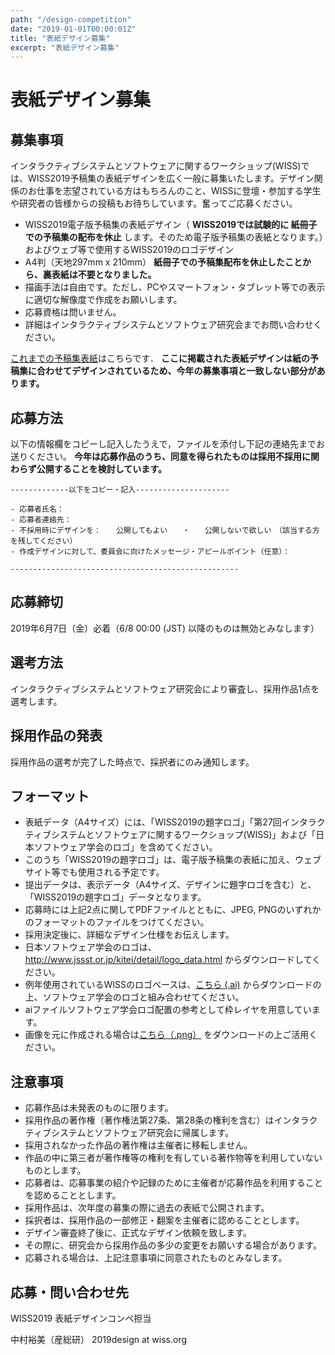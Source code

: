 ```yaml
---
path: "/design-competition"
date: "2019-01-01T00:00:01Z"
title: "表紙デザイン募集"
excerpt: "表紙デザイン募集"
---
```


# 表紙デザイン募集

## 募集事項

インタラクティブシステムとソフトウェアに関するワークショップ(WISS)では、WISS2019予稿集の表紙デザインを広く一般に募集いたします。デザイン関係のお仕事を志望されている方はもちろんのこと、WISSに登壇・参加する学生や研究者の皆様からの投稿もお待ちしています。奮ってご応募ください。

- WISS2019電子版予稿集の表紙デザイン（ __WISS2019では試験的に 紙冊子での予稿集の配布を休止__ します。そのため電子版予稿集の表紙となります。）およびウェブ等で使用するWISS2019のロゴデザイン
- A4判（天地297mm x 210mm） __紙冊子での予稿集配布を休止したことから、裏表紙は不要となりました。__
- 描画手法は自由です。ただし、PCやスマートフォン・タブレット等での表示に適切な解像度で作成をお願いします。
- 応募資格は問いません。
- 詳細はインタラクティブシステムとソフトウェア研究会までお問い合わせください。

[これまでの予稿集表紙](/archive)はこちらです． __ここに掲載された表紙デザインは紙の予稿集に合わせてデザインされているため、今年の募集事項と一致しない部分があります。__

## 応募方法

以下の情報欄をコピーし記入したうえで，ファイルを添付し下記の連絡先までお送りください。 __今年は応募作品のうち、同意を得られたものは採用不採用に関わらず公開することを検討しています。__

```
-------------以下をコピー・記入---------------------

- 応募者氏名：
- 応募者連絡先：
- 不採用時にデザインを：　　公開してもよい　　・　　公開しないで欲しい　（該当する方を残してください）
- 作成デザインに対して、委員会に向けたメッセージ・アピールポイント（任意）：

---------------------------------------------------
```

## 応募締切

2019年6月7日（金）必着（6/8 00:00 (JST) 以降のものは無効とみなします）

## 選考方法

インタラクティブシステムとソフトウェア研究会により審査し、採用作品1点を選考します。

## 採用作品の発表

採用作品の選考が完了した時点で、採択者にのみ通知します。

## フォーマット

- 表紙データ（A4サイズ）には、「WISS2019の題字ロゴ」「第27回インタラクティブシステムとソフトウェアに関するワークショップ(WISS)」および「日本ソフトウェア学会のロゴ」を含めてください。
- このうち「WISS2019の題字ロゴ」は、電子版予稿集の表紙に加え、ウェブサイト等でも使用される予定です。
- 提出データは、表示データ（A4サイズ、デザインに題字ロゴを含む）と、「WISS2019の題字ロゴ」データとなります。
- 応募時には上記2点に関してPDFファイルとともに、JPEG, PNGのいずれかのフォーマットのファイルをつけてください。
- 採用決定後に、詳細なデザイン仕様をお伝えします。
- 日本ソフトウェア学会のロゴは、 <http://www.jssst.or.jp/kitei/detail/logo_data.html> からダウンロードしてください。
- 例年使用されているWISSのロゴベースは、[こちら (.ai)](/download/wiss_logo_template.ai) からダウンロードの上、ソフトウェア学会のロゴと組み合わせてください。
- aiファイルソフトウェア学会ロゴ配置の参考として枠レイヤを用意しています。
- 画像を元に作成される場合は[こちら（.png）](/download/wiss_logo_template_no_flame.png) をダウンロードの上ご活用ください。

## 注意事項

- 応募作品は未発表のものに限ります。
- 採用作品の著作権（著作権法第27条、第28条の権利を含む）はインタラクティブシステムとソフトウェア研究会に帰属します。
- 採用されなかった作品の著作権は主催者に移転しません。
- 作品の中に第三者が著作権等の権利を有している著作物等を利用していないものとします。
- 応募者は、応募事業の紹介や記録のために主催者が応募作品を利用することを認めることとします。
- 採用作品は、次年度の募集の際に過去の表紙で公開されます。
- 採択者は、採用作品の一部修正・翻案を主催者に認めることとします。
- デザイン審査終了後に、正式なデザイン依頼を致します。
- その際に、研究会から採用作品の多少の変更をお願いする場合があります。
- 応募される場合は、上記注意事項に同意されたものとみなします。

## 応募・問い合わせ先

WISS2019 表紙デザインコンペ担当

中村裕美（産総研） 2019design at wiss.org

